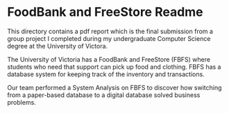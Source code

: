 # FoodBank and FreeStore Readme
This directory contains a pdf report which is the final submission from a group project I completed during my undergraduate Computer Science degree at the University of Victora.

The University of Victoria has a FoodBank and FreeStore (FBFS) where students who need that support can pick up food and clothing. FBFS has a database system for keeping track of the inventory and transactions.

Our team performed a System Analysis on FBFS to discover how switching from a paper-based database to a digital database solved business problems.

